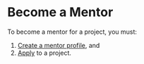 # Become a Mentor

To become a mentor for a project, you must:

1. [Create a mentor profile](create-a-mentor-profile.md), and 
2. [Apply](apply-to-or-remove-your-application-from-a-project.md#to-apply-to-a-project) to a project.



